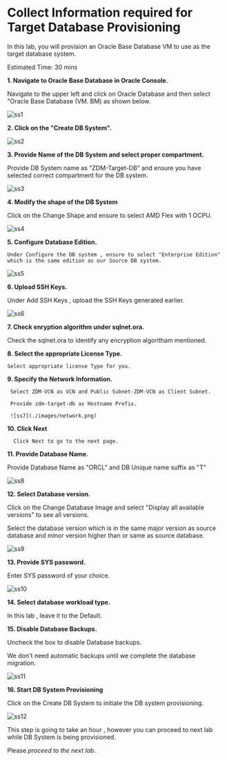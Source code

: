 # Collect Information required for Target Database Provisioning

In this lab, you will provision an Oracle Base Database VM to use as the target database system.


Estimated Time: 30 mins


**1. Navigate to Oracle Base Database in Oracle Console.**

   Navigate to the upper left and click on Oracle Database and then select "Oracle Base Database (VM. BM) as shown below.

   ![ss1](./images/nav.png)

**2. Click on the "Create DB System".**
    
   ![ss2](./images/createdb.png)

**3. Provide Name of the DB System and select proper compartment.**

   Provide DB System name as "ZDM-Target-DB" and ensure you have selected correct compartment for the DB system.
    
   ![ss3](./images/dbsystemname.png)

**4.  Modify the shape of the DB System**

   Click on the Change Shape and ensure to select AMD Flex with 1 OCPU.

   ![ss4](./images/shape.png)

**5.  Configure Database Edition.**

    Under Configure the DB system , ensure to select "Enterprise Edition" which is the same edition as our Source DB system.

   ![ss5](./images/edition.png)

   
**6. Upload SSH Keys.**
   
   Under Add SSH Keys , upload the SSH Keys generated earlier.

   ![ss6](./images/ssh.png)

**7. Check enryption algorithm under sqlnet.ora.**

   Check the sqlnet.ora to identify any encryption algoritham mentioned.

**8. Select the appropriate License Type.**

    Select appropriate license Type for you.

**9. Specify the Network Information.**

     Select ZDM-VCN as VCN and Public Subnet-ZDM-VCN as Client Subnet.

     Provide zdm-target-db as Hostname Prefix.

     ![ss7](./images/network.png)

**10. Click Next**

      Click Next to go to the next page.

**11. Provide Database Name.**

   Provide Database Name as "ORCL" and DB Unique name suffix as "T"

   ![ss8](./images/dbname.png)

**12. Select Database version.**

   Click on the Change Database Image and select "Display all available versions" to see all versions.

   Select the database version which is in the same major version as source database and minor version higher than or same as source database.

   ![ss9](./images/dbver.png)

**13. Provide SYS password.**

   Enter SYS password of your choice.

   ![ss10](./images/sys.png)

**14. Select database workload type.**

   In this lab , leave it to the Default.

**15. Disable Database Backups.**

   Uncheck the box to disable Database backups.

   We don't need automatic backups until we complete the database migration.

   ![ss11](./images/backup.png)

**16. Start DB System Provisioning**

   Click on the Create DB System to initiate the DB system provisioning.

   ![ss12](./images/prov-final.png)

   This step is going to take an hour , however you can proceed to next lab while DB System is being provisioned.

   







Please *proceed to the next lab*.




